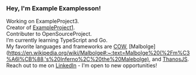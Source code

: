 ### Hey, I'm Example Examplesson!

Working on ExampleProject3.<br/>
Creator of [ExampleProject1](https://github.com/CTASam/ExampleProject1).<br/>
Contributer to OpenSourceProject.<br/>
I’m currently learning TypeScript and Go.<br/>
My favorite languages and frameworks are [COW](https://esolangs.org/wiki/COW), [Malbolge](https://en.wikipedia.org/wiki/Malbolge#:~:text=Malbolge%20(%2Fm%C3%A6l%CB%88,'s%20Inferno%2C%20the%20Malebolge), and [ThanosJS](https://thanosjs.org/). <br/>
Reach out to me on [LinkedIn](https://www.linkedin.com/school/coding-temple/) - I'm open to new opportunities!<br/>

